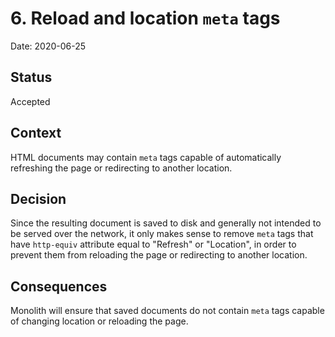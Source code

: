 # 6. Reload and location `meta` tags

Date: 2020-06-25

## Status

Accepted

## Context

HTML documents may contain `meta` tags capable of automatically refreshing the page or redirecting to another location.

## Decision

Since the resulting document is saved to disk and generally not intended to be served over the network, it only makes sense to remove `meta` tags that have `http-equiv` attribute equal to "Refresh" or "Location", in order to prevent them from reloading the page or redirecting to another location.

## Consequences

Monolith will ensure that saved documents do not contain `meta` tags capable of changing location or reloading the page.
